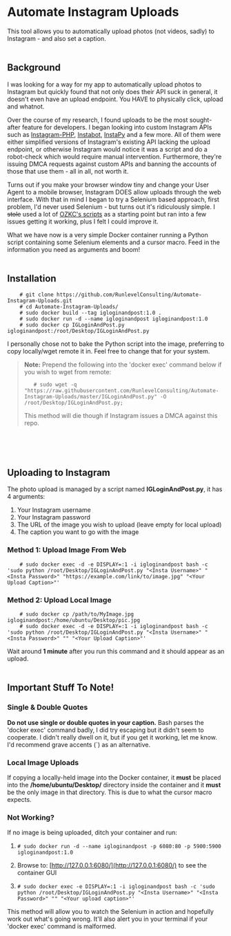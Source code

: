 Automate Instagram Uploads
===========

This tool allows you to automatically upload photos (not videos, sadly) to Instagram - and also set a caption.
<br/><br/>

Background
----------------

I was looking for a way for my app to automatically upload photos to Instagram but quickly found that not only does their API suck in general, it doesn't even have an upload endpoint. You HAVE to physically click, upload and whatnot.

Over the course of my research, I found uploads to be the most sought-after feature for developers. I began looking into custom Instagram APIs such as [Instagram-PHP](https://packagist.org/packages/mgp25/instagram-php), [Instabot](https://github.com/ohld/igbot), [InstaPy](https://github.com/timgrossmann/InstaPy) and a few more. All of them were either simplified versions of Instagram's existing API lacking the upload endpoint, or otherwise Instagram would notice it was a script and do a robot-check which would require manual intervention. Furthermore, they're issuing DMCA requests against custom APIs and banning the accounts of those that use them - all in all, not worth it.

Turns out if you make your browser window tiny and change your User Agent to a mobile browser, Instagram DOES allow uploads through the web interface. With that in mind I began to try a Selenium based approach, first problem, I'd never used Selenium - but turns out it's ridiculously simple. I ~~stole~~ used a lot of [OZKC's scripts](https://github.com/ozkc/selenium-instagram-uploader) as a starting point but ran into a few issues getting it working, plus I felt I could improve it.

What we have now is a very simple Docker container running a Python script containing some Selenium elements and a cursor macro. Feed in the information you need as arguments and boom!
<br/><br/>

Installation
----------------

        # git clone https://github.com/RunlevelConsulting/Automate-Instagram-Uploads.git
        # cd Automate-Instagram-Uploads/
        # sudo docker build --tag igloginandpost:1.0 .
        # sudo docker run -d --name igloginandpost igloginandpost:1.0
        # sudo docker cp IGLoginAndPost.py igloginandpost:/root/Desktop/IGLoginAndPost.py

I personally chose not to bake the Python script into the image, preferring to copy locally/wget remote it in. Feel free to change that for your system.

> **Note:** Prepend the following into the 'docker exec' command below if you wish to wget from remote:
> 
>        # sudo wget -q "https://raw.githubusercontent.com/RunlevelConsulting/Automate-Instagram-Uploads/master/IGLoginAndPost.py" -O /root/Desktop/IGLoginAndPost.py;
> This method will die though if Instagram issues a DMCA against this repo.

<br/><br/><br/>

Uploading to Instagram
----------------

The photo upload is managed by a script named **IGLoginAndPost.py**, it has 4 arguments:

 1. Your Instagram username
 2. Your Instagram password
 3. The URL of the image you wish to upload (leave empty for local upload)
 4. The caption you want to go with the image

### Method 1: Upload Image From Web
        # sudo docker exec -d -e DISPLAY=:1 -i igloginandpost bash -c 'sudo python /root/Desktop/IGLoginAndPost.py "<Insta Username>" "<Insta Password>" "https://example.com/link/to/image.jpg" "<Your Upload Caption>"'

### Method 2: Upload Local Image
        # sudo docker cp /path/to/MyImage.jpg igloginandpost:/home/ubuntu/Desktop/pic.jpg
        # sudo docker exec -d -e DISPLAY=:1 -i igloginandpost bash -c 'sudo python /root/Desktop/IGLoginAndPost.py "<Insta Username>" "<Insta Password>" "" "<Your Upload Caption>"'

Wait around **1 minute** after you run this command and it should appear as an upload.
<br/><br/>

Important Stuff To Note!
------
### Single & Double Quotes
**Do not use single or double quotes in your caption.** Bash parses the 'docker exec' command badly, I did try escaping but it didn't seem to cooperate. I didn't really dwell on it, but if you get it working, let me know. I'd recommend grave accents (`) as an alternative.

### Local Image Uploads
If copying a locally-held image into the Docker container, it **must** be placed into the **/home/ubuntu/Desktop/** directory inside the container and it **must** be the only image in that directory. This is due to what the cursor macro expects.


### Not Working?
If no image is being uploaded, ditch your container and  run:

 1.     # sudo docker run -d --name igloginandpost -p 6080:80 -p 5900:5900 igloginandpost:1.0 
 2. Browse to: [http://127.0.0.1:6080/](http://127.0.0.1:6080/) to see the container GUI
 3.     # sudo docker exec -e DISPLAY=:1 -i igloginandpost bash -c 'sudo python /root/Desktop/IGLoginAndPost.py "<Insta Username>" "<Insta Password>" "" "<Your upload caption>"' 
This method will allow you to watch the Selenium in action and hopefully work out what's going wrong. It'll also alert you in your terminal if your 'docker exec' command is malformed.
